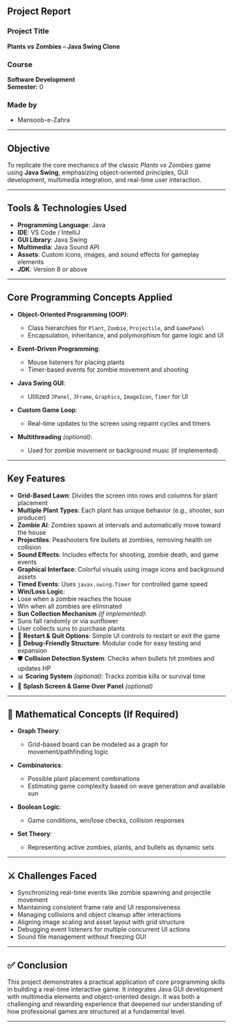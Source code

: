 ##  Project Report

###  Project Title
**Plants vs Zombies – Java Swing Clone**

###  Course
**Software Development**  
**Semester:** 0

###  Made by
- Mansoob-e-Zahra  


---

##  Objective

To replicate the core mechanics of the classic *Plants vs Zombies* game using **Java Swing**, emphasizing object-oriented principles, GUI development, multimedia integration, and real-time user interaction.

---

##  Tools & Technologies Used

- **Programming Language**: Java  
- **IDE**: VS Code / IntelliJ  
- **GUI Library**: Java Swing  
- **Multimedia**: Java Sound API  
- **Assets**: Custom icons, images, and sound effects for gameplay elements  
- **JDK**: Version 8 or above  

---

##  Core Programming Concepts Applied

- **Object-Oriented Programming (OOP)**:  
  - Class hierarchies for `Plant`, `Zombie`, `Projectile`, and `GamePanel`
  - Encapsulation, inheritance, and polymorphism for game logic and UI

- **Event-Driven Programming**:  
  - Mouse listeners for placing plants
  - Timer-based events for zombie movement and shooting

- **Java Swing GUI**:  
  - Utilized `JPanel`, `JFrame`, `Graphics`, `ImageIcon`, `Timer` for UI

- **Custom Game Loop**:  
  - Real-time updates to the screen using repaint cycles and timers

- **Multithreading** *(optional)*:  
  - Used for zombie movement or background music (if implemented)

---

##  Key Features

-  **Grid-Based Lawn**: Divides the screen into rows and columns for plant placement  
-  **Multiple Plant Types**: Each plant has unique behavior (e.g., shooter, sun producer)  
-  **Zombie AI**: Zombies spawn at intervals and automatically move toward the house  
-  **Projectiles**: Peashooters fire bullets at zombies, removing health on collision  
-  **Sound Effects**: Includes effects for shooting, zombie death, and game events  
-  **Graphical Interface**: Colorful visuals using image icons and background assets  
-  **Timed Events**: Uses `javax.swing.Timer` for controlled game speed  
-  **Win/Loss Logic**:  
  - Lose when a zombie reaches the house  
  - Win when all zombies are eliminated  
-  **Sun Collection Mechanism** *(if implemented)*:  
  - Suns fall randomly or via sunflower  
  - User collects suns to purchase plants  
- 🔁 **Restart & Quit Options**: Simple UI controls to restart or exit the game  
- 🧪 **Debug-Friendly Structure**: Modular code for easy testing and expansion  
- 🛡️ **Collision Detection System**: Checks when bullets hit zombies and updates HP  
- 📊 **Scoring System** *(optional)*: Tracks zombie kills or survival time  
- 🎨 **Splash Screen & Game Over Panel** *(optional)*  

---

## 📐 Mathematical Concepts (If Required)

- **Graph Theory**:  
  - Grid-based board can be modeled as a graph for movement/pathfinding logic

- **Combinatorics**:  
  - Possible plant placement combinations  
  - Estimating game complexity based on wave generation and available sun

- **Boolean Logic**:  
  - Game conditions, win/lose checks, collision responses

- **Set Theory**:  
  - Representing active zombies, plants, and bullets as dynamic sets

---

## ⚔️ Challenges Faced

- Synchronizing real-time events like zombie spawning and projectile movement  
- Maintaining consistent frame rate and UI responsiveness  
- Managing collisions and object cleanup after interactions  
- Aligning image scaling and asset layout with grid structure  
- Debugging event listeners for multiple concurrent UI actions  
- Sound file management without freezing GUI

---

## ✅ Conclusion

This project demonstrates a practical application of core programming skills in building a real-time interactive game. It integrates Java GUI development with multimedia elements and object-oriented design. It was both a challenging and rewarding experience that deepened our understanding of how professional games are structured at a fundamental level.

---


